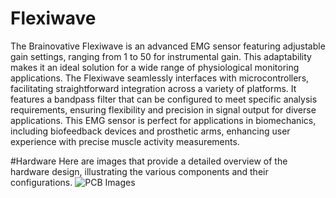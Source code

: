 # Flexiwave
The Brainovative Flexiwave is an advanced EMG sensor featuring adjustable gain settings, ranging from 1 to 50 for instrumental gain. This adaptability makes it an ideal solution for a wide range of physiological monitoring applications. The Flexiwave seamlessly interfaces with microcontrollers, facilitating straightforward integration across a variety of platforms. It features a bandpass filter that can be configured to meet specific analysis requirements, ensuring flexibility and precision in signal output for diverse applications. This EMG sensor is perfect for applications in biomechanics, including biofeedback devices and prosthetic arms, enhancing user experience with precise muscle activity measurements.



#Hardware
Here are images that provide a detailed overview of the hardware design, illustrating the various components and their configurations.
![PCB Images]()

